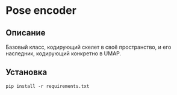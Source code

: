 # Pose encoder

## Описание

Базовый класс, кодирующий скелет в своё пространство, 
и его наследник, кодирующий конкретно в UMAP.

## Установка

`pip install -r requirements.txt`